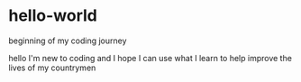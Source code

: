 # hello-world
beginning of my coding journey

hello I'm new to coding and I hope I can use what I learn to help improve the lives of my countrymen
